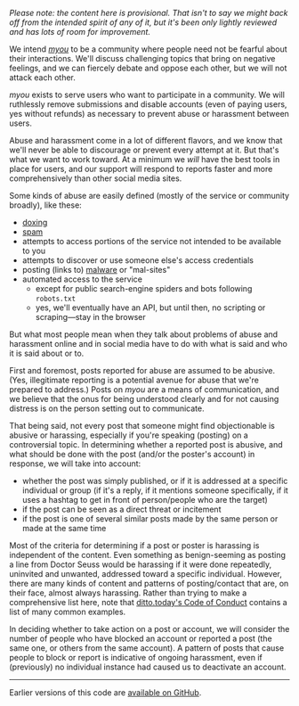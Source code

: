 *Please note: the content here is provisional.  That isn't to say we
might back off from the intended spirit of any of it, but it's been
only lightly reviewed and has lots of room for improvement.*

We intend *[myou](https://myou.pub/)* to be a community where people
need not be fearful about their interactions.  We'll discuss
challenging topics that bring on negative feelings, and we can
fiercely debate and oppose each other, but we will not attack each
other.

*myou* exists to serve users who want to participate in a community.
We will ruthlessly remove submissions and disable accounts (even of
paying users, yes without refunds) as necessary to prevent abuse or
harassment between users.

Abuse and harassment come in a lot of different flavors, and we know
that we'll never be able to discourage or prevent every attempt at it.
But that's what we want to work toward.  At a minimum we *will* have
the best tools in place for users, and our support will respond to
reports faster and more comprehensively than other social media sites.

Some kinds of abuse are easily defined (mostly of the service or
community broadly), like these:
* [doxing](https://en.wikipedia.org/wiki/Doxing)
* [spam](https://en.wikipedia.org/wiki/Spamming)
* attempts to access portions of the service not intended to be available
  to you
* attempts to discover or use someone else's access credentials
* posting (links to) [malware](https://en.wikipedia.org/wiki/Malware)
  or "mal-sites"
* automated access to the service
    * except for public search-engine spiders and bots following `robots.txt`
    * yes, we'll eventually have an API, but until then, no scripting
      or scraping&mdash;stay in the browser

But what most people mean when they talk about problems of abuse and
harassment online and in social media have to do with what is said and
who it is said about or to.

First and foremost, posts reported for abuse are assumed to be
abusive.  (Yes, illegitimate reporting is a potential avenue for abuse
that we're prepared to address.)  Posts on *myou* are a means of
communication, and we believe that the onus for being understood
clearly and for not causing distress is on the person setting out to
communicate.

That being said, not every post that someone might find objectionable
is abusive or harassing, especially if you're speaking (posting) on a
controversial topic.  In determining whether a reported post is
abusive, and what should be done with the post (and/or the poster's
account) in response, we will take into account:
* whether the post was simply published, or if it is addressed at a
  specific individual or group (if it's a reply, if it mentions
  someone specifically, if it uses a hashtag to get in front of
  person/people who are the target)
* if the post can be seen as a direct threat or incitement
* if the post is one of several similar posts made by the same person
  or made at the same time

Most of the criteria for determining if a post or poster is harassing
is independent of the content.  Even something as benign-seeming as
posting a line from Doctor Seuss would be harassing if it were done
repeatedly, uninvited and unwanted, addressed toward a specific
individual.  However, there are many kinds of content and patterns of
posting/contact that are, on their face, almost always harassing.
Rather than trying to make a comprehensive list here, note that
[ditto.today's Code of Conduct](https://ditto.today/legal/terms/)
contains a list of many common examples.

In deciding whether to take action on a post or account, we will
consider the number of people who have blocked an account or reported
a post (the same one, or others from the same account).  A pattern of
posts that cause people to block or report is indicative of ongoing
harassment, even if (previously) no individual instance had caused us
to deactivate an account.

-----------------------------------------

Earlier versions of this code are
[available on GitHub](https://github.com/myoupub/myou/blob/master/prose/m/coc.md).

